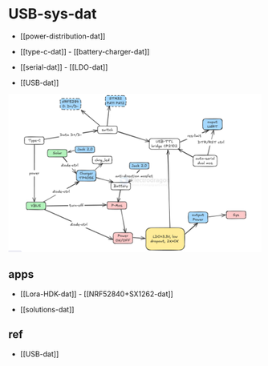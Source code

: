 
# USB-sys-dat


- [[power-distribution-dat]]






- [[type-c-dat]] - [[battery-charger-dat]]

- [[serial-dat]] - [[LDO-dat]]

- [[USB-dat]]

![](2025-07-10-14-06-16.png)



## apps 

- [[Lora-HDK-dat]] - [[NRF52840+SX1262-dat]]

- [[solutions-dat]]

## ref 

- [[USB-dat]]